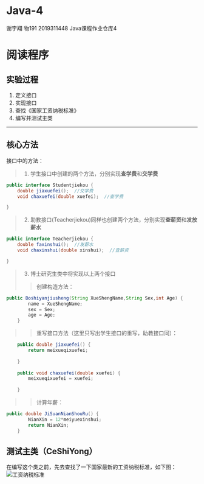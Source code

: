 # Java-4
谢宇翔 物191 2019311448
Java课程作业仓库4

# 阅读程序

## 实验过程
1. 定义接口
2. 实现接口
3. 查找《国家工资纳税标准》
4. 编写并测试主类

-----------------------------------------------------------
## 核心方法
接口中的方法：
> 1. 学生接口中创建的两个方法，分别实现**查学费**和**交学费**
```java
public interface Studentjiekou {
	double jiaxuefei();  //交学费
	void chaxuefei(double xuefei);  //查学费

}
```
> 2. 助教接口(Teacherjiekou)同样也创建两个方法，分别实现**查薪资**和**发放薪水**
```java
public interface Teacherjiekou {
	double faxinshui();  //发薪水
	void chaxinshui(double xinshui);  //查薪资

}
```
> 3. 博士研究生类中将实现以上两个接口
>> 创建构造方法：
```java
public Boshiyanjiusheng(String XueShengName,String Sex,int Age) {
		name = XueShengName;
		sex = Sex;
		age = Age;
	}
```
>> 重写接口方法（这里只写出学生接口的重写，助教接口同）：
```java
	public double jiaxuefei() {
		return meixueqixuefei;
		
	}
	
	public void chaxuefei(double xuefei) {
		meixueqixuefei = xuefei;
		
	}
```
>> 计算年薪：
```java
public double JiSuanNianShouRu() {
		NianXin = 12*meiyuexinshui;
		return NianXin;
	}
```

## 测试主类（CeShiYong）
在编写这个类之前，先去查找了一下国家最新的工资纳税标准，如下图：
![工资纳税标准](http://t.860816.com/uploads/allimg/180920/1-1P9201S1231B.jpg)

















